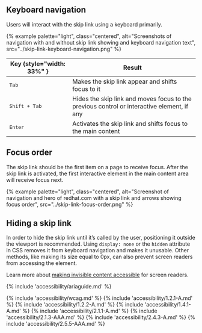 ## Keyboard navigation

Users will interact with the skip link using a keyboard primarily.

{% example palette="light",
           class="centered",
           alt="Screenshots of navigation with and without skip link showing and keyboard navigation text",
           src="../skip-link-keyboard-navigation.png" %}

| Key {style="width: 33%" } | Result                                                                                         |
| ------------------------- | ---------------------------------------------------------------------------------------------- |
| <kbd>Tab</kbd>            | Makes the skip link appear and shifts focus to it                                              |
| <kbd>Shift + Tab</kbd>    | Hides the skip link and moves focus to the previous control or interactive element, if any     |
| <kbd>Enter</kbd>          | Activates the skip link and shifts focus to the main content                                   |

## Focus order

The skip link should be the first item on a page to receive focus. After the skip link is activated, the first interactive element in the main content area will receive focus next.

{% example palette="light",
           class="centered",
           alt="Screenshot of navigation and hero of redhat.com with a skip link and arrows showing focus order",
           src="../skip-link-focus-order.png" %}

## Hiding a skip link

In order to hide the skip link until it’s called by the user, positioning it outside the viewport is recommended. Using `display: none` or the `hidden` attribute in CSS removes it from keyboard navigation and makes it unusable. Other methods, like making its size equal to 0px, can also prevent screen readers from accessing the element. 

Learn more about <a href="https://webaim.org/techniques/css/invisiblecontent/">making invisible content accessible</a> for screen readers.

{% include 'accessibility/ariaguide.md' %}

{% include 'accessibility/wcag.md' %}
{% include 'accessibility/1.2.1-A.md' %}
{% include 'accessibility/1.2.2-A.md' %}
{% include 'accessibility/1.4.1-A.md' %}
{% include 'accessibility/2.1.1-A.md' %}
{% include 'accessibility/2.1.3-AAA.md' %}
{% include 'accessibility/2.4.3-A.md' %}
{% include 'accessibility/2.5.5-AAA.md' %}